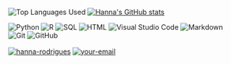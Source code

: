 <!--
<a target="_blank" align="center">
  <img align="right" top="500" height="270" width="400" alt="GIF" src="https://github.com/HannaRF/HannaRF/blob/main/path/to/your/image.gif">
</a>
-->

![Top Languages Used](https://github-readme-stats.vercel.app/api/top-langs/?username=HannaRF&show_icons=true&theme=dark) [![Hanna's GitHub stats](https://github-readme-stats.vercel.app/api?username=HannaRF&count_private=true&show_icons=true&theme=dark)](https://github.com/HannaRF/github-readme-stats) 

![Python](https://img.shields.io/badge/Python%20-%2314354C.svg?style=for-the-badge&logo=python&logoColor=white)
![R](https://img.shields.io/badge/R-%23276DC3.svg?style=for-the-badge&logo=R&logoColor=white)
![SQL](https://img.shields.io/badge/SQL-%23CC2927.svg?style=for-the-badge&logo=sql&logoColor=white)
![HTML](https://img.shields.io/badge/HTML5-E34F26?style=for-the-badge&logo=html5&logoColor=white)
![Visual Studio Code](https://img.shields.io/badge/Visual%20Studio%20Code-0078d7.svg?style=for-the-badge&logo=visual-studio-code&logoColor=white)
![Markdown](https://img.shields.io/badge/markdown-%23000000.svg?style=for-the-badge&logo=markdown&logoColor=white)  
![Git](https://img.shields.io/badge/git-%23F05033.svg?style=for-the-badge&logo=git&logoColor=white)
![GitHub](https://img.shields.io/badge/github-%23121011.svg?style=for-the-badge&logo=github&logoColor=white)

<a href="https://www.linkedin.com/in/hanna-rodrigues/" target="blank"><img align="center" src="https://img.shields.io/badge/-LinkedIn-039BE5?style=for-the-badge&logo=Linkedin&logoColor=white&link=https://www.linkedin.com/in/mgrootendorst/" alt="hanna-rodrigues"/></a>    <a href="mailto:hanna.rodrigues.ferreira@gmail.com" target="blank">
  <img align="center" src="https://img.shields.io/badge/-Gmail-D14836?style=for-the-badge&logo=Gmail&logoColor=white&link=mailto:your-email@example.com" alt="your-email"/>
</a>

<!--
![Snake animation](https://github.com/HannaRF/HannaRF/blob/output/github-contribution-grid-snake.svg)
-->
